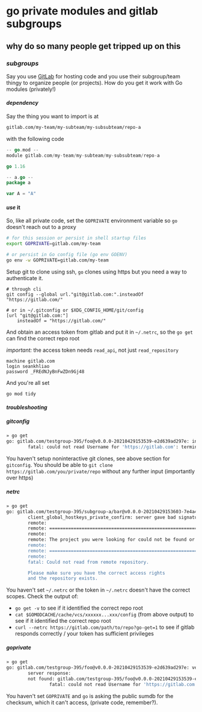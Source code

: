 # go private modules and gitlab subgroups

## why do so many people get tripped up on this

### _subgroups_

Say you use [GitLab](https://gitlab.com/)
for hosting code and you use their subgroup/team thingy to organize people (or projects).
How do you get it work with Go modules (privately!)

#### _dependency_

Say the thing you want to import is at

```txt
gitlab.com/my-team/my-subteam/my-subsubteam/repo-a
```

with the following code

```go
-- go.mod --
module gitlab.com/my-team/my-subteam/my-subsubteam/repo-a

go 1.16

-- a.go --
package a

var A = "A"
```

#### _use_ it

So, like all private code,
set the `GOPRIVATE` environment variable so `go` doesn't reach out to a proxy

```sh
# for this session or persist in shell startup files
export GOPRIVATE=gitlab.com/my-team

# or persist in Go config file (go env GOENV)
go env -w GOPRIVATE=gitlab.com/my-team
```

Setup git to clone using ssh,
`go` clones using https but you need a way to authenticate it.

```gitconfig
# through cli
git config --global url."git@gitlab.com:".insteadOf "https://gitlab.com/"

# or in ~/.gitconfig or $XDG_CONFIG_HOME/git/config
[url "git@gitlab.com:"]
    insteadOf = "https://gitlab.com/"
```

And obtain an access token from gitlab and put it in `~/.netrc`,
so the `go get` can find the correct repo root

_important:_ the access token needs `read_api`, not just `read_repository`

```netrc
machine gitlab.com
login seankhliao
password _FREdNJyBnFwZDn9Gj48
```

And you're all set

```sh
go mod tidy
```

#### _troubleshooting_

##### _gitconfig_

```sh
» go get
go: gitlab.com/testgroup-395/foo@v0.0.0-20210429153539-e2d639ad297e: invalid version: git fetch -f origin refs/heads/*:refs/heads/* refs/tags/*:refs/tags/* in /tmp/gomodcache.3BvK/cache/vcs/35cd6107a6e6f51d91c6a96d27cc113a029c4667736e65b94c2cd7c4dcf6d9ab: exit status 128:
        fatal: could not read Username for 'https://gitlab.com': terminal prompts disabled
```

You haven't setup noninteractive git clones, see above section for `gitconfig`.
You should be able to `git clone https://gitlab.com/you/private/repo` without any further input (importantly over https)

##### _netrc_

```sh
» go get
go: gitlab.com/testgroup-395/subgroup-a/bar@v0.0.0-20210429153603-7e4a416f18f5: invalid version: git fetch -f origin refs/heads/*:refs/heads/* refs/tags/*:refs/tags/* in /tmp/gomodcache.GqcM/cache/vcs/15b3f321a38509dd7662d8b9d4b7ad5dccf082b4d75d9646fe2fc1fc4fe59365: exit status 128:
        client_global_hostkeys_private_confirm: server gave bad signature for RSA key 0
        remote:
        remote: ========================================================================
        remote:
        remote: The project you were looking for could not be found or you don't have permission to view it.
        remote:
        remote: ========================================================================
        remote:
        fatal: Could not read from remote repository.

        Please make sure you have the correct access rights
        and the repository exists.
```

You haven't set `~/.netrc` or the token in `~/.netrc` doesn't have the correct scopes.
Check the output of:

- `go get -v` to see if it identified the correct repo root
- `cat $GOMODCACHE/cache/vcs/xxxxxx...xxx/config` (from above output) to see if it identified the correct repo root
- `curl --netrc https://gitlab.com/path/to/repo?go-get=1` to see if gitlab responds correctly / your token has sufficient privileges

##### _goprivate_

```sh
» go get
go: gitlab.com/testgroup-395/foo@v0.0.0-20210429153539-e2d639ad297e: verifying go.mod: gitlab.com/testgroup-395/foo@v0.0.0-20210429153539-e2d639ad297e/go.mod: reading https://sum.golang.org/lookup/gitlab.com/testgroup-395/foo@v0.0.0-20210429153539-e2d639ad297e: 410 Gone
        server response:
        not found: gitlab.com/testgroup-395/foo@v0.0.0-20210429153539-e2d639ad297e: invalid version: git fetch -f origin refs/heads/*:refs/heads/* refs/tags/*:refs/tags/* in /tmp/gopath/pkg/mod/cache/vcs/35cd6107a6e6f51d91c6a96d27cc113a029c4667736e65b94c2cd7c4dcf6d9ab: exit status 128:
                fatal: could not read Username for 'https://gitlab.com': terminal prompts disabled
```

You haven't set `GOPRIVATE` and `go` is asking the public sumdb for the checksum,
which it can't access, (private code, remember?).
